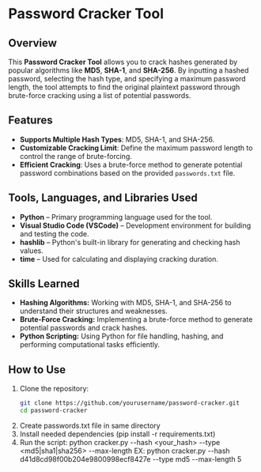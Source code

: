 # Password Cracker Tool

## Overview
This **Password Cracker Tool** allows you to crack hashes generated by popular algorithms like **MD5**, **SHA-1**, and **SHA-256**. By inputting a hashed password, selecting the hash type, and specifying a maximum password length, the tool attempts to find the original plaintext password through brute-force cracking using a list of potential passwords.

## Features
- **Supports Multiple Hash Types**: MD5, SHA-1, and SHA-256.
- **Customizable Cracking Limit**: Define the maximum password length to control the range of brute-forcing.
- **Efficient Cracking**: Uses a brute-force method to generate potential password combinations based on the provided `passwords.txt` file.

## Tools, Languages, and Libraries Used
- **Python** – Primary programming language used for the tool.
- **Visual Studio Code (VSCode)** – Development environment for building and testing the code.
- **hashlib** – Python's built-in library for generating and checking hash values.
- **time** – Used for calculating and displaying cracking duration.


## Skills Learned
- **Hashing Algorithms:** Working with MD5, SHA-1, and SHA-256 to understand their structures and weaknesses.
- **Brute-Force Cracking:** Implementing a brute-force method to generate potential passwords and crack hashes.
- **Python Scripting:** Using Python for file handling, hashing, and performing computational tasks efficiently.

## How to Use
1. Clone the repository:  
   ```bash
   git clone https://github.com/yourusername/password-cracker.git
   cd password-cracker

2. Create passwords.txt file in same directory
3. Install needed dependencies (pip install -r requirements.txt)
4. Run the script: python cracker.py --hash <your_hash> --type <md5|sha1|sha256> --max-length <number>
  EX: python cracker.py --hash d41d8cd98f00b204e9800998ecf8427e --type md5 --max-length 5

